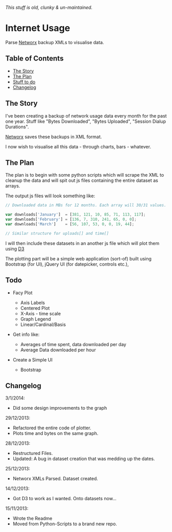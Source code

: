 
*This stuff is old, clunky & un-maintained.*

# Internet Usage

Parse [Networx](http://www.softperfect.com/products/networx) backup XMLs to visualise data.

## Table of Contents

* [The Story](#story)
* [The Plan](#plan)
* [Stuff to do](#todo)
* [Changelog](#changelog)

## <a name="story"></a>The Story

I've been creating a backup of network usage data every month for the past one year. Stuff like "Bytes Downloaded", "Bytes Uploaded", "Session Dialup Durations".

[Networx](http://www.softperfect.com/products/networx) saves these backups in XML format.

I now wish to visualise all this data - through charts, bars - whatever.

## <a name="plan"></a>The Plan

The plan is to begin with some python scripts which will scrape the XML to cleanup the data and will spit out js files containing the entire dataset as arrays.

The output js files will look something like:

```javascript
// Downloaded data in MBs for 12 months. Each array will 30/31 values.

var downloads['January']  = [381, 121, 10, 85, 71, 113, 117];
var downloads['February'] = [136, 7, 310, 241, 65, 0, 0];
var downloads['March']    = [56, 107, 53, 0, 0, 19, 44];

// Similar structure for uploads[] and time[]
```

I will then include these datasets in an another js file which will plot them using [D3](www.d3js.org)

The plotting part will be a simple web application (sort-of) built using Bootstrap (for UI), jQuery UI (for datepicker, controls etc.), 

## <a name="todo"></a>Todo

* Facy Plot
  * Axis Labels
  * Centered Plot
  * X-Axis - time scale
  * Graph Legend
  * Linear/Cardinal/Basis

* Get info like:
  * Averages of time spent, data downloaded per day
  * Average Data downloaded per hour

* Create a Simple UI
  * Bootstrap

## <a name="changelog"></a>Changelog

3/1/2014:

* Did some design improvements to the graph

29/12/2013:

* Refactored the entire code of plotter.
* Plots time and bytes on the same graph.

28/12/2013:

* Restructured Files.
* Updated: A bug in dataset creation that was medding up the dates.

25/12/2013:

* Networx XMLs Parsed. Dataset created.

14/12/2013:

* Got D3 to work as I wanted. Onto datasets now...

15/11/2013:

* Wrote the Readme
* Moved from Python-Scripts to a brand new repo.
